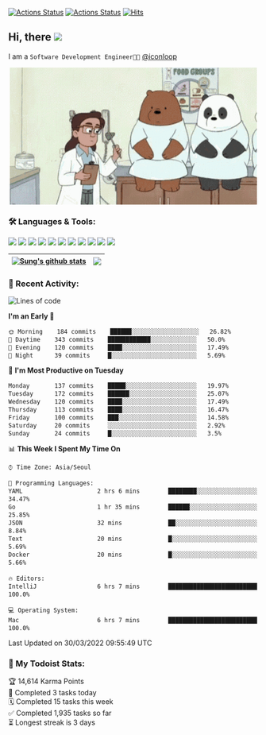 
[![Actions Status](https://github.com/ddok2/ddok2/workflows/Todoist%20Readme/badge.svg)](https://github.com/ddok2/ddok2/actions)
[![Actions Status](https://github.com/ddok2/ddok2/workflows/wakatime-stats/badge.svg)](https://github.com/ddok2/ddok2/actions)
[![Hits](https://hits.seeyoufarm.com/api/count/incr/badge.svg?url=https%3A%2F%2Fgithub.com%2Fddok2&count_bg=%23FF9595&title_bg=%23555555&icon=github.svg&icon_color=%23FFFFFF&title=hits&edge_flat=false)](https://hits.seeyoufarm.com)

<!-- ![visitors](https://visitor-badge.laobi.icu/badge?page_id=ddok2.ddok2) -->
## Hi, there <img src="https://raw.githubusercontent.com/MartinHeinz/MartinHeinz/master/wave.gif" width="25px">

I am a `Software Development Engineer🧑‍💻` [@iconloop](https://github.com/iconloop)


<p align="center">
    <img align="center" alt="GIF" src="img/debugging.gif" />
</p>


### 🛠 Languages & Tools:
<p>
    <img src="https://img.shields.io/badge/go-%2300ADD8.svg?&style=for-the-badge&logo=go&logoColor=white"/>
    <img src="https://img.shields.io/badge/node.js%20-%2343853D.svg?&style=for-the-badge&logo=node.js&logoColor=white"/>
    <img src="https://img.shields.io/badge/javascript%20-%23323330.svg?&style=for-the-badge&logo=javascript&logoColor=%23F7DF1E"/>
    <img src="https://img.shields.io/badge/typescript%20-%23007ACC.svg?&style=for-the-badge&logo=typescript&logoColor=white"/>
    <img src="https://img.shields.io/badge/python%20-%2314354C.svg?&style=for-the-badge&logo=python&logoColor=white"/>
    <img src="https://img.shields.io/badge/react%20-%2320232a.svg?&style=for-the-badge&logo=react&logoColor=%2361DAFB"/>
    <img src="https://img.shields.io/badge/AWS%20-%23FF9900.svg?&style=for-the-badge&logo=amazon-aws&logoColor=white"/>
    <img src="https://img.shields.io/badge/Google%20Cloud%20-%234285F4.svg?&style=for-the-badge&logo=google-cloud&logoColor=white"/>
    <img src="https://img.shields.io/badge/docker%20-%230db7ed.svg?&style=for-the-badge&logo=docker&logoColor=white"/>
    <img src="https://img.shields.io/badge/kubernetes%20-%23326ce5.svg?&style=for-the-badge&logo=kubernetes&logoColor=white"/>
    <img src="https://img.shields.io/badge/ansible%20-%231A1918.svg?&style=for-the-badge&logo=ansible&logoColor=white"/>
</p>


| <a href="https://github.com/ddok2"><img align="center" src="https://github-readme-stats.vercel.app/api?username=ddok2&show_icons=true&include_all_commits=true&count_private=true&theme=buefy&hide_border=true" alt="Sung's github stats" /></a> | <a href="https://github.com/ddok2"><img align="center" src="https://github-readme-stats.vercel.app/api/top-langs/?username=ddok2&layout=compact&theme=buefy&hide=html,css&hide_border=true" /></a> |
| ------------- | ------------- |


<!-- <details open>
    <summary>📈 My GitHub Stats</summary>
    <p align="center">
        <a href="https://github.com/ddok2">
            <img align="center" src="https://github-readme-stats.vercel.app/api?username=ddok2&show_icons=true&include_all_commits=true&count_private=true&theme=buefy&hide_border=true" alt="Sung's github stats" />
        </a>
    </p>
</details>
<details>
    <summary>💬 Top Languages</summary>
    <p align="center"> 
        <a href="https://github.com/ddok2">
            <img align="center" src="https://github-readme-stats.vercel.app/api/top-langs/?username=ddok2&layout=compact&theme=buefy&hide=html,css&hide_border=true" />
        </a>
    </p>
</details> -->


### 🌈 Recent Activity:
<!--START_SECTION:waka-->
![Lines of code](https://img.shields.io/badge/From%20Hello%20World%20I%27ve%20Written-274%20Thousand%20lines%20of%20code-blue)

**I'm an Early 🐤** 

```text
🌞 Morning    184 commits    ██████░░░░░░░░░░░░░░░░░░░   26.82% 
🌆 Daytime    343 commits    ████████████░░░░░░░░░░░░░   50.0% 
🌃 Evening    120 commits    ████░░░░░░░░░░░░░░░░░░░░░   17.49% 
🌙 Night      39 commits     █░░░░░░░░░░░░░░░░░░░░░░░░   5.69%

```
📅 **I'm Most Productive on Tuesday** 

```text
Monday       137 commits    █████░░░░░░░░░░░░░░░░░░░░   19.97% 
Tuesday      172 commits    ██████░░░░░░░░░░░░░░░░░░░   25.07% 
Wednesday    120 commits    ████░░░░░░░░░░░░░░░░░░░░░   17.49% 
Thursday     113 commits    ████░░░░░░░░░░░░░░░░░░░░░   16.47% 
Friday       100 commits    ███░░░░░░░░░░░░░░░░░░░░░░   14.58% 
Saturday     20 commits     ░░░░░░░░░░░░░░░░░░░░░░░░░   2.92% 
Sunday       24 commits     █░░░░░░░░░░░░░░░░░░░░░░░░   3.5%

```


📊 **This Week I Spent My Time On** 

```text
⌚︎ Time Zone: Asia/Seoul

💬 Programming Languages: 
YAML                     2 hrs 6 mins        ████████░░░░░░░░░░░░░░░░░   34.47% 
Go                       1 hr 35 mins        ██████░░░░░░░░░░░░░░░░░░░   25.85% 
JSON                     32 mins             ██░░░░░░░░░░░░░░░░░░░░░░░   8.84% 
Text                     20 mins             █░░░░░░░░░░░░░░░░░░░░░░░░   5.69% 
Docker                   20 mins             █░░░░░░░░░░░░░░░░░░░░░░░░   5.66%

🔥 Editors: 
IntelliJ                 6 hrs 7 mins        █████████████████████████   100.0%

💻 Operating System: 
Mac                      6 hrs 7 mins        █████████████████████████   100.0%

```


 Last Updated on 30/03/2022 09:55:49 UTC
<!--END_SECTION:waka-->

### 🚧 My Todoist Stats:
<!-- TODO-IST:START -->
🏆  14,614 Karma Points           
🌸  Completed 3 tasks today           
🗓  Completed 15 tasks this week           
✅  Completed 1,935 tasks so far           
⏳  Longest streak is 3 days
<!-- TODO-IST:END -->

